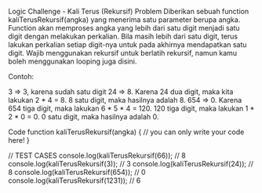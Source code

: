 Logic Challenge - Kali Terus (Rekursif)
Problem
Diberikan sebuah function kaliTerusRekursif(angka) yang menerima satu parameter berupa angka. Function akan memproses angka yang lebih dari satu digit menjadi satu digit dengan melakukan perkalian. Bila masih lebih dari satu digit, terus lakukan perkalian setiap digit-nya untuk pada akhirnya mendapatkan satu digit. Wajib menggunakan rekursif untuk berlatih rekursif, namun kamu boleh menggunakan looping juga disini.

Contoh:

3 => 3, karena sudah satu digit 24 => 8. Karena 24 dua digit, maka kita lakukan 2 * 4 = 8. 8 satu digit, maka hasilnya adalah 8. 654 => 0. Karena 654 tiga digit, maka lakukan 6 * 5 * 4 = 120. 120 tiga digit, maka lakukan 1 * 2 * 0 = 0. 0 satu digit, maka hasilnya adalah 0.

Code
function kaliTerusRekursif(angka) {
  // you can only write your code here!
}

// TEST CASES
console.log(kaliTerusRekursif(66)); // 8
console.log(kaliTerusRekursif(3)); // 3
console.log(kaliTerusRekursif(24)); // 8
console.log(kaliTerusRekursif(654)); // 0
console.log(kaliTerusRekursif(1231)); // 6